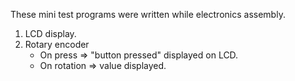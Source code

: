 These mini test programs were written while electronics assembly.

1. LCD display.
2. Rotary encoder
    - On press => "button pressed" displayed on LCD.
    - On rotation => value displayed.
